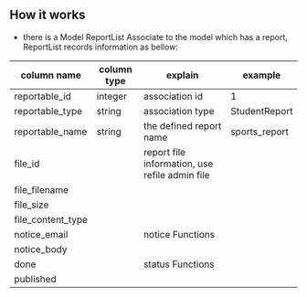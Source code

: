 ## How it works
* there is a Model ReportList Associate to the model which has a report, ReportList records information as bellow:

| column name | column type | explain |example |
|--|--|--|--|
| reportable_id | integer | association id | 1 |
| reportable_type | string | association type | StudentReport |
| reportable_name | string | the defined report name | sports_report |
| file_id || report file information, use refile admin file | |
| file_filename |||
| file_size |||
| file_content_type | ||
| notice_email ||notice Functions |
| notice_body ||
| done | |status Functions |
| published |||
```
